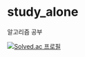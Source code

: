 # study_alone
알고리즘 공부

[![Solved.ac 프로필](http://mazassumnida.wtf/api/v2/generate_badge?boj=seodj93)](https://solved.ac/seodj93)
